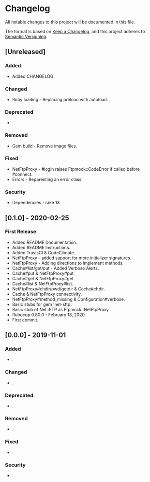 # Changelog
All notable changes to this project will be documented in this file.

The format is based on [Keep a Changelog](https://keepachangelog.com/en/1.0.0/),
and this project adheres to [Semantic Versioning](https://semver.org/spec/v2.0.0.html).





## [Unreleased]
### Added
- Added CHANGELOG.

### Changed
- Ruby loading - Replacing preload with autoload.

### Deprecated
- .

### Removed
- Gem build - Remove image files.

### Fixed
- NetFtpProxy - #login raises Ftpmock::CodeError if called before #connect.
- Errors - Reparenting an error class.

### Security
- Dependencies - rake 13.





## [0.1.0] - 2020-02-25
### First Release
- Added README Documentation.
- Added README Instructions.
- Added TravisCI & CodeClimate.
- NetFtpProxy - added support for more initializer signatures.
- NetFtpProxy - Adding directions to implement methods.
- Cache#list/get/put - Added Verbose Alerts.
- Cache#put & NetFtpProxy#put.
- Cache#get & NetFtpProxy#get.
- Cache#list & NetFtpProxy#list.
- NetFtpProxy#chdir/pwd/getdir & Cache#chdir.
- Cache & NetFtpProxy connectivity.
- NetFtpProxy#method_missing & Configuration#verbose.
- Basic stubs for gem 'net-sftp'.
- Basic stub of Net::FTP as Ftpmock::NetFtpProxy.
- Rubocop 0.80.0 - February 18, 2020.
- First commit.





## [0.0.0] - 2019-11-01
### Added
- .

### Changed
- .

### Deprecated
- .

### Removed
- .

### Fixed
- .

### Security
- .
